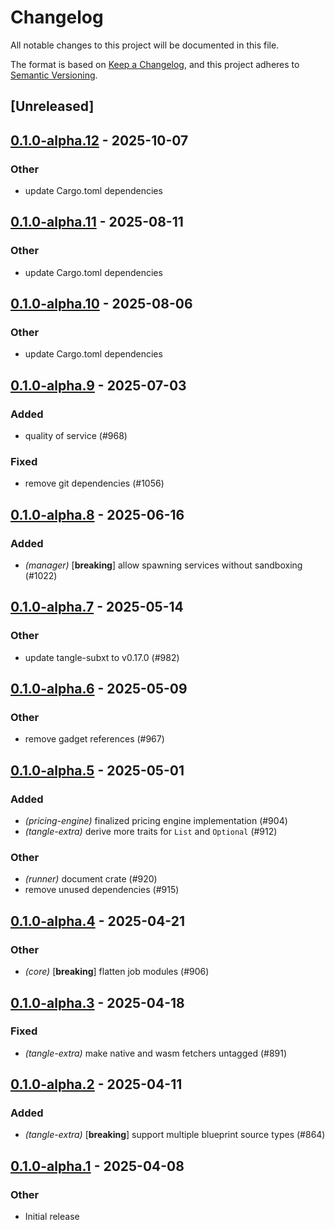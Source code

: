 # Changelog

All notable changes to this project will be documented in this file.

The format is based on [Keep a Changelog](https://keepachangelog.com/en/1.0.0/),
and this project adheres to [Semantic Versioning](https://semver.org/spec/v2.0.0.html).

## [Unreleased]

## [0.1.0-alpha.12](https://github.com/tangle-network/blueprint/compare/blueprint-tangle-extra-v0.1.0-alpha.11...blueprint-tangle-extra-v0.1.0-alpha.12) - 2025-10-07

### Other

- update Cargo.toml dependencies

## [0.1.0-alpha.11](https://github.com/tangle-network/blueprint/compare/blueprint-tangle-extra-v0.1.0-alpha.10...blueprint-tangle-extra-v0.1.0-alpha.11) - 2025-08-11

### Other

- update Cargo.toml dependencies

## [0.1.0-alpha.10](https://github.com/tangle-network/blueprint/compare/blueprint-tangle-extra-v0.1.0-alpha.9...blueprint-tangle-extra-v0.1.0-alpha.10) - 2025-08-06

### Other

- update Cargo.toml dependencies

## [0.1.0-alpha.9](https://github.com/tangle-network/blueprint/compare/blueprint-tangle-extra-v0.1.0-alpha.8...blueprint-tangle-extra-v0.1.0-alpha.9) - 2025-07-03

### Added

- quality of service (#968)

### Fixed

- remove git dependencies (#1056)

## [0.1.0-alpha.8](https://github.com/tangle-network/blueprint/compare/blueprint-tangle-extra-v0.1.0-alpha.7...blueprint-tangle-extra-v0.1.0-alpha.8) - 2025-06-16

### Added

- *(manager)* [**breaking**] allow spawning services without sandboxing (#1022)

## [0.1.0-alpha.7](https://github.com/tangle-network/blueprint/compare/blueprint-tangle-extra-v0.1.0-alpha.6...blueprint-tangle-extra-v0.1.0-alpha.7) - 2025-05-14

### Other

- update tangle-subxt to v0.17.0 (#982)

## [0.1.0-alpha.6](https://github.com/tangle-network/blueprint/compare/blueprint-tangle-extra-v0.1.0-alpha.5...blueprint-tangle-extra-v0.1.0-alpha.6) - 2025-05-09

### Other

- remove gadget references (#967)

## [0.1.0-alpha.5](https://github.com/tangle-network/blueprint/compare/blueprint-tangle-extra-v0.1.0-alpha.4...blueprint-tangle-extra-v0.1.0-alpha.5) - 2025-05-01

### Added

- *(pricing-engine)* finalized pricing engine implementation (#904)
- *(tangle-extra)* derive more traits for `List` and `Optional` (#912)

### Other

- *(runner)* document crate (#920)
- remove unused dependencies (#915)

## [0.1.0-alpha.4](https://github.com/tangle-network/blueprint/compare/blueprint-tangle-extra-v0.1.0-alpha.3...blueprint-tangle-extra-v0.1.0-alpha.4) - 2025-04-21

### Other

- *(core)* [**breaking**] flatten job modules (#906)

## [0.1.0-alpha.3](https://github.com/tangle-network/blueprint/compare/blueprint-tangle-extra-v0.1.0-alpha.2...blueprint-tangle-extra-v0.1.0-alpha.3) - 2025-04-18

### Fixed

- *(tangle-extra)* make native and wasm fetchers untagged (#891)

## [0.1.0-alpha.2](https://github.com/tangle-network/blueprint/compare/blueprint-tangle-extra-v0.1.0-alpha.1...blueprint-tangle-extra-v0.1.0-alpha.2) - 2025-04-11

### Added

- *(tangle-extra)* [**breaking**] support multiple blueprint source types (#864)

## [0.1.0-alpha.1](https://github.com/tangle-network/blueprint/releases/tag/blueprint-tangle-extra-v0.1.0-alpha.1) - 2025-04-08

### Other

- Initial release
